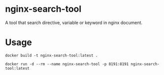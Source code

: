 # nginx-search-tool

A tool that search directive, variable or keyword in nginx document.

# Usage

```
docker build -t nginx-search-tool:latest .

docker run -d --rm --name nginx-search-tool -p 8191:8191 nginx-search-tool:latest
```